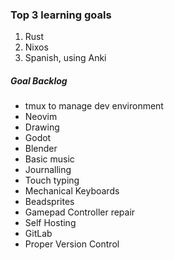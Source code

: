 ### Top 3 learning goals

1. Rust
2. Nixos
3. Spanish, using Anki

##### Goal Backlog

- tmux to manage dev environment
- Neovim
- Drawing
- Godot
- Blender
- Basic music
- Journalling
- Touch typing
- Mechanical Keyboards
- Beadsprites
- Gamepad Controller repair
- Self Hosting
- GitLab
- Proper Version Control
